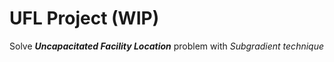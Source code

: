 # UFL Project (WIP)
Solve **_Uncapacitated Facility Location_** problem with _Subgradient technique_
